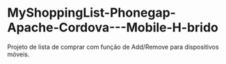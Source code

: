 # MyShoppingList-Phonegap-Apache-Cordova---Mobile-H-brido
Projeto de lista de comprar com função de Add/Remove para dispositivos móveis.
